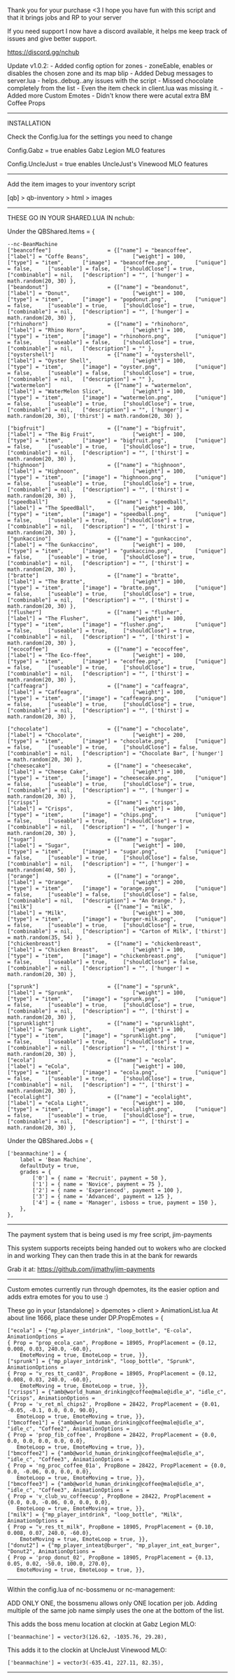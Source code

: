 Thank you for your purchase <3 I hope you have fun with this script and that it brings jobs and RP to your server

If you need support I now have a discord available, it helps me keep track of issues and give better support.

https://discord.gg/nchub

Update v1.0.2:
	- Added config option for zones
		- zoneEable, enables or disables the chosen zone and its map blip
	- Added Debug messages to server.lua
		- helps..debug..any issues with the script
	- Missed chocolate completely from the list
		- Even the item check in client.lua was missing it.
	- Added more Custom Emotes
		- Didn't know there were acutal extra BM Coffee Props
		
-------------------------------------------------------------------------------------------------

INSTALLATION

Check the Config.lua for the settings you need to change


Config.Gabz = true enables Gabz Legion MLO features

Config.UncleJust = true enables UncleJust's Vinewood MLO features

-------------------------------------------------------------------------------------------------

Add the item images to your inventory script

[qb] > qb-inventory > html > images

-------------------------------------------------------------------------------------------------

THESE GO IN YOUR SHARED.LUA IN nchub:

Under the QBShared.Items = {

	--nc-BeanMachine
	["beancoffee"] 					= {["name"] = "beancoffee",  	    		["label"] = "Coffe Beans",				["weight"] = 100, 		["type"] = "item", 		["image"] = "beancoffee.png", 		["unique"] = false, 	["useable"] = false, 	["shouldClose"] = true,   	["combinable"] = nil,   ["description"] = "", ['hunger'] = math.random(20, 30) },
	["beandonut"] 					= {["name"] = "beandonut",  	    		["label"] = "Donut",					["weight"] = 100, 		["type"] = "item", 		["image"] = "popdonut.png", 		["unique"] = false, 	["useable"] = true, 	["shouldClose"] = true,   	["combinable"] = nil,   ["description"] = "", ['hunger'] = math.random(20, 30) },
	["rhinohorn"] 					= {["name"] = "rhinohorn",  	    		["label"] = "Rhino Horn",				["weight"] = 100, 		["type"] = "item", 		["image"] = "rhinohorn.png", 		["unique"] = false, 	["useable"] = false, 	["shouldClose"] = true,   	["combinable"] = nil,   ["description"] = "" },
	["oystershell"] 				= {["name"] = "oystershell",  	    		["label"] = "Oyster Shell",				["weight"] = 100, 		["type"] = "item", 		["image"] = "oyster.png", 			["unique"] = false, 	["useable"] = false, 	["shouldClose"] = true,   	["combinable"] = nil,   ["description"] = "" },
	["watermelon"] 					= {["name"] = "watermelon",  	    		["label"] = "WaterMelon Slice",			["weight"] = 100, 		["type"] = "item", 		["image"] = "watermelon.png", 		["unique"] = false, 	["useable"] = true, 	["shouldClose"] = true,   	["combinable"] = nil,   ["description"] = "", ['hunger'] = math.random(20, 30), ['thirst'] = math.random(20, 30) },

	["bigfruit"] 					= {["name"] = "bigfruit",  	    	 		["label"] = "The Big Fruit",		 	["weight"] = 100, 		["type"] = "item", 		["image"] = "bigfruit.png", 		["unique"] = false, 	["useable"] = true, 	["shouldClose"] = true,   	["combinable"] = nil,   ["description"] = "", ['thirst'] = math.random(20, 30) },
	["highnoon"] 					= {["name"] = "highnoon",  	    	 		["label"] = "Highnoon",		 			["weight"] = 100, 		["type"] = "item", 		["image"] = "highnoon.png", 		["unique"] = false, 	["useable"] = true, 	["shouldClose"] = true,   	["combinable"] = nil,   ["description"] = "", ['thirst'] = math.random(20, 30) },
	["speedball"] 					= {["name"] = "speedball",  	    	 	["label"] = "The SpeedBall",		 	["weight"] = 100, 		["type"] = "item", 		["image"] = "speedball.png", 		["unique"] = false, 	["useable"] = true, 	["shouldClose"] = true,   	["combinable"] = nil,   ["description"] = "", ['thirst'] = math.random(20, 30) },
	["gunkaccino"] 					= {["name"] = "gunkaccino",  	    	 	["label"] = "The Gunkaccino",		 	["weight"] = 100, 		["type"] = "item", 		["image"] = "gunkaccino.png", 		["unique"] = false, 	["useable"] = true, 	["shouldClose"] = true,   	["combinable"] = nil,   ["description"] = "", ['thirst'] = math.random(20, 30) },
	["bratte"] 						= {["name"] = "bratte",  	    	 		["label"] = "The Bratte",		 		["weight"] = 100, 		["type"] = "item", 		["image"] = "bratte.png", 			["unique"] = false, 	["useable"] = true, 	["shouldClose"] = true,   	["combinable"] = nil,   ["description"] = "", ['thirst'] = math.random(20, 30) },
	["flusher"] 					= {["name"] = "flusher",  	    	 		["label"] = "The Flusher",		 		["weight"] = 100, 		["type"] = "item", 		["image"] = "flusher.png", 			["unique"] = false, 	["useable"] = true, 	["shouldClose"] = true,   	["combinable"] = nil,   ["description"] = "", ['thirst'] = math.random(20, 30) },
	["ecocoffee"] 					= {["name"] = "ecocoffee",  	    	 	["label"] = "The Eco-ffee",		 		["weight"] = 100, 		["type"] = "item", 		["image"] = "ecoffee.png", 			["unique"] = false, 	["useable"] = true, 	["shouldClose"] = true,   	["combinable"] = nil,   ["description"] = "", ['thirst'] = math.random(20, 30) },
	["caffeagra"] 					= {["name"] = "caffeagra",  	    	 	["label"] = "Caffeagra",		 		["weight"] = 100, 		["type"] = "item", 		["image"] = "caffeagra.png", 		["unique"] = false, 	["useable"] = true, 	["shouldClose"] = true,   	["combinable"] = nil,   ["description"] = "", ['thirst'] = math.random(20, 30) },

	["chocolate"] 				 	= {["name"] = "chocolate",  		     	["label"] = "Chocolate",	 			["weight"] = 200, 		["type"] = "item", 		["image"] = "chocolate.png", 		["unique"] = false, 	["useable"] = true, 	["shouldClose"] = false,   	["combinable"] = nil,   ["description"] = "Chocolate Bar", ['hunger'] = math.random(20, 30) },
	["cheesecake"] 					= {["name"] = "cheesecake",  	    		["label"] = "Cheese Cake",				["weight"] = 100, 		["type"] = "item", 		["image"] = "cheesecake.png", 		["unique"] = false, 	["useable"] = true, 	["shouldClose"] = true,   	["combinable"] = nil,   ["description"] = "", ['hunger'] = math.random(20, 30) },
	["crisps"] 						= {["name"] = "crisps",  	    			["label"] = "Crisps",					["weight"] = 100, 		["type"] = "item", 		["image"] = "chips.png", 			["unique"] = false, 	["useable"] = true, 	["shouldClose"] = true,   	["combinable"] = nil,   ["description"] = "", ['hunger'] = math.random(20, 30) },
	["sugar"] 						= {["name"] = "sugar",  			     	["label"] = "Sugar",	 				["weight"] = 100, 		["type"] = "item", 		["image"] = "sugar.png", 			["unique"] = false, 	["useable"] = true, 	["shouldClose"] = false,   	["combinable"] = nil,   ["description"] = "", ['hunger'] = math.random(40, 50) },
	["orange"] 				 		= {["name"] = "orange",  	     			["label"] = "Orange",	 				["weight"] = 200, 		["type"] = "item", 		["image"] = "orange.png", 			["unique"] = false, 	["useable"] = false, 	["shouldClose"] = false,   	["combinable"] = nil,   ["description"] = "An Orange." },
	["milk"] 						= {["name"] = "milk",						["label"] = "Milk",						["weight"] = 300,		["type"] = "item",		["image"] = "burger-milk.png",		["unique"] = false, 	["useable"] = true,		["shouldClose"] = true,		["combinable"] = nil,	["description"] = "Carton of Milk", ['thirst'] = math.random(35, 54) },
	["chickenbreast"] 				= {["name"] = "chickenbreast",  	    	["label"] = "Chicken Breast",			["weight"] = 100, 		["type"] = "item", 		["image"] = "chickenbreast.png", 	["unique"] = false, 	["useable"] = true, 	["shouldClose"] = false,   	["combinable"] = nil,   ["description"] = "", ['hunger'] = math.random(20, 30) },

	["sprunk"] 						= {["name"] = "sprunk",  	    	 		["label"] = "Sprunk",		 			["weight"] = 100, 		["type"] = "item", 		["image"] = "sprunk.png", 			["unique"] = false, 	["useable"] = true, 	["shouldClose"] = true,   	["combinable"] = nil,   ["description"] = "", ['thirst'] = math.random(20, 30) },
	["sprunklight"] 				= {["name"] = "sprunklight",  	    	 	["label"] = "Sprunk Light",		 		["weight"] = 100, 		["type"] = "item", 		["image"] = "sprunklight.png", 		["unique"] = false, 	["useable"] = true, 	["shouldClose"] = true,   	["combinable"] = nil,   ["description"] = "", ['thirst'] = math.random(20, 30) },
	["ecola"] 						= {["name"] = "ecola",  	    	 		["label"] = "eCola",		 			["weight"] = 100, 		["type"] = "item", 		["image"] = "ecola.png", 			["unique"] = false, 	["useable"] = true, 	["shouldClose"] = true,   	["combinable"] = nil,   ["description"] = "", ['thirst'] = math.random(20, 30) },
	["ecolalight"] 					= {["name"] = "ecolalight",  	    	 	["label"] = "eCola Light",		 		["weight"] = 100, 		["type"] = "item", 		["image"] = "ecolalight.png", 		["unique"] = false, 	["useable"] = true, 	["shouldClose"] = true,   	["combinable"] = nil,   ["description"] = "", ['thirst'] = math.random(20, 30) },

Under the QBShared.Jobs = {

	['beanmachine'] = {
		label = 'Bean Machine',
		defaultDuty = true,
		grades = {
            ['0'] = { name = 'Recruit', payment = 50 },
			['1'] = { name = 'Novice', payment = 75 },
			['2'] = { name = 'Experienced', payment = 100 },
			['3'] = { name = 'Advanced', payment = 125 },
			['4'] = { name = 'Manager', isboss = true, payment = 150 },
        },
	},

-------------------------------------------------------------------------------------------------

The payment system that is being used is my free script, jim-payments

This system supports receipts being handed out to wokers who are clocked in and working
They can then trade this in at the bank for rewards

Grab it at: https://github.com/jimathy/jim-payments

-------------------------------------------------------------------------------------------------

Custom emotes currently run through dpemotes, its the easier option and adds extra emotes for you to use :)

These go in your [standalone] > dpemotes > client > AnimationList.lua
At about line 1666, place these under DP.PropEmotes = {


	["ecola"] = {"mp_player_intdrink", "loop_bottle", "E-cola", AnimationOptions =
	{ Prop = "prop_ecola_can", PropBone = 18905, PropPlacement = {0.12, 0.008, 0.03, 240.0, -60.0},
		EmoteMoving = true, EmoteLoop = true, }},   
	["sprunk"] = {"mp_player_intdrink", "loop_bottle", "Sprunk", AnimationOptions =
	{ Prop = "v_res_tt_can03", PropBone = 18905, PropPlacement = {0.12, 0.008, 0.03, 240.0, -60.0},
		EmoteMoving = true, EmoteLoop = true, }},
	["crisps"] = {"amb@world_human_drinking@coffee@male@idle_a", "idle_c", "Crisps", AnimationOptions =
	{ Prop = 'v_ret_ml_chips2', PropBone = 28422, PropPlacement = {0.01, -0.05, -0.1, 0.0, 0.0, 90.0},
	   EmoteLoop = true, EmoteMoving = true, }}, 
	["bmcoffee1"] = {"amb@world_human_drinking@coffee@male@idle_a", "idle_c", "Coffee2", AnimationOptions =
	{ Prop = 'prop_fib_coffee', PropBone = 28422, PropPlacement = {0.0, 0.0, 0.0, 0.0, 0.0, 0.0},
	   EmoteLoop = true, EmoteMoving = true, }},   
	["bmcoffee2"] = {"amb@world_human_drinking@coffee@male@idle_a", "idle_c", "Coffee3", AnimationOptions =
	{ Prop = 'ng_proc_coffee_01a', PropBone = 28422, PropPlacement = {0.0, 0.0, -0.06, 0.0, 0.0, 0.0},
	   EmoteLoop = true, EmoteMoving = true, }},
	["bmcoffee3"] = {"amb@world_human_drinking@coffee@male@idle_a", "idle_c", "Coffee3", AnimationOptions =
	{ Prop = 'v_club_vu_coffeecup', PropBone = 28422, PropPlacement = {0.0, 0.0, -0.06, 0.0, 0.0, 0.0},
	   EmoteLoop = true, EmoteMoving = true, }},
	["milk"] = {"mp_player_intdrink", "loop_bottle", "Milk", AnimationOptions =
	{ Prop = "v_res_tt_milk", PropBone = 18905, PropPlacement = {0.10, 0.008, 0.07, 240.0, -60.0},
		EmoteMoving = true, EmoteLoop = true, }},
    ["donut2"] = {"mp_player_inteat@burger", "mp_player_int_eat_burger", "Donut2", AnimationOptions =
    { Prop = 'prop_donut_02', PropBone = 18905, PropPlacement = {0.13, 0.05, 0.02, -50.0, 100.0, 270.0},
       EmoteMoving = true, EmoteLoop = true, }},
	   
---------------------------------------------------------------------------------------------------

Within the config.lua of nc-bossmenu or nc-management:

ADD ONLY ONE, the bossmenu allows only ONE location per job. Adding multiple of the same job name simply uses the one at the bottom of the list.

This adds the boss menu location at clockin at Gabz Legion MLO:

	['beanmachine'] = vector3(126.62, -1035.76, 29.28),

This adds it to the clockin at UncleJust Vinewood MLO:

	['beanmachine'] = vector3(-635.41, 227.11, 82.35),

---------------------------------------------------------------------------------------------------